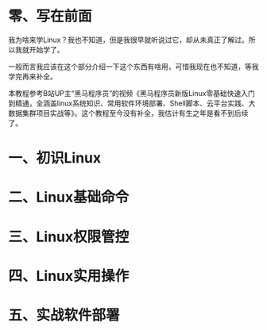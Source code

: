 # 零、写在前面

我为啥来学Linux？我也不知道，但是我很早就听说过它，却从未真正了解过。所以我就开始学了。

一般而言我应该在这个部分介绍一下这个东西有啥用，可惜我现在也不知道，等我学完再来补全。

本教程参考B站UP主“黑马程序员”的视频《黑马程序员新版Linux零基础快速入门到精通，全涵盖linux系统知识、常用软件环境部署、Shell脚本、云平台实践、大数据集群项目实战等》。这个教程至今没有补全，我估计有生之年是看不到后续了。

# 一、初识Linux



# 二、Linux基础命令

# 三、Linux权限管控

# 四、Linux实用操作

# 五、实战软件部署
